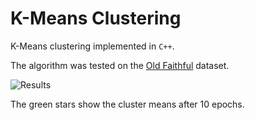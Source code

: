 # K-Means Clustering
K-Means clustering implemented in `C++`.

The algorithm was tested on the [Old Faithful](https://gist.github.com/curran/4b59d1046d9e66f2787780ad51a1cd87) dataset.

![Results](https://user-images.githubusercontent.com/50104866/147732730-7b57fc9d-6a0d-4167-9edf-f90eee04e476.png)

The green stars show the cluster means after 10 epochs.
